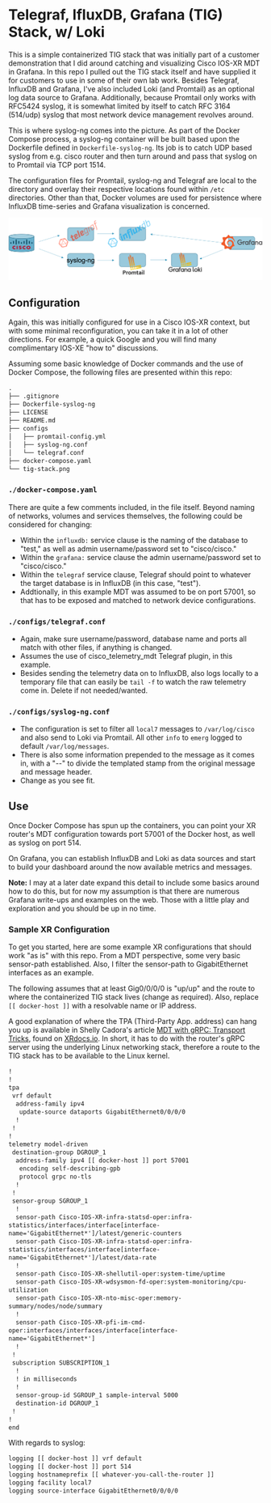 # Telegraf, IfluxDB, Grafana (TIG) Stack, w/ Loki

This is a simple containerized TIG stack that was initially part of a customer demonstration that I did around catching and visualizing Cisco IOS-XR MDT in Grafana.  In this repo I pulled out the TIG stack itself and have supplied it for customers to use in some of their own lab work.  Besides Telegraf, InfluxDB and Grafana, I've also included Loki (and Promtail) as an optional log data source to Grafana.  Additionally, because Promtail only works with RFC5424 syslog, it is somewhat limited by itself to catch RFC 3164 (514/udp) syslog that most network device management revolves around.

This is where syslog-ng comes into the picture.  As part of the Docker Compose process, a syslog-ng container will be built based upon the Dockerfile defined in `Dockerfile-syslog-ng`.  Its job is to catch UDP based syslog from e.g. cisco router and then turn around and pass that syslog on to Promtail via TCP port 1514.

The configuration files for Promtail, syslog-ng and Telegraf are local to the directory and overlay their respective locations found within `/etc` directories.  Other than that, Docker volumes are used for persistence where InfluxDB time-series and Grafana visualization is concerned.

![TIG Stack](./tig-stack.png)

## Configuration

Again, this was initially configured for use in a Cisco IOS-XR context, but with some minimal reconfiguration, you can take it in a lot of other directions.  For example, a quick Google and you will find many complimentary IOS-XE "how to" discussions.

Assuming some basic knowledge of Docker commands and the use of Docker Compose, the following files are presented within this repo:

```
.
├── .gitignore
├── Dockerfile-syslog-ng
├── LICENSE
├── README.md
├── configs
│   ├── promtail-config.yml
│   ├── syslog-ng.conf
│   └── telegraf.conf
├── docker-compose.yaml
└── tig-stack.png
```

### `./docker-compose.yaml`

There are quite a few comments included, in the file itself.  Beyond naming of networks, volumes and services themselves, the following could be considered for changing:

- Within the `influxdb:` service clause is the naming of the database to "test," as well as admin username/password set to "cisco/cisco."
- Within the `grafana:` service clause the admin username/password set to "cisco/cisco."
- Within the `telegraf` service clause, Telegraf should point to whatever the target database is in InfluxDB (in this case, "test").
- Addtionally, in this example MDT was assumed to be on port 57001, so that has to be exposed and matched to network device configurations.


### `./configs/telegraf.conf`

- Again, make sure username/password, database name and ports all match with other files, if anything is changed.
- Assumes the use of cisco_telemetry_mdt Telegraf plugin, in this example.
- Besides sending the telemetry data on to InfluxDB, also logs locally to a temporary file that can easily be `tail -f` to watch the raw telemetry come in.  Delete if not needed/wanted.

### `./configs/syslog-ng.conf`

- The configuration is set to filter all `local7` messages to `/var/log/cisco` and also send to Loki via Promtail.  All other `info` to `emerg` logged to default `/var/log/messages`.
- There is also some information prepended to the message as it comes in, with a "--" to divide the templated stamp from the original message and message header.
- Change as you see fit.

## Use

Once Docker Compose has spun up the containers, you can point your XR router's MDT configuration towards port 57001 of the Docker host, as well as syslog on port 514.

On Grafana, you can establish InfluxDB and Loki as data sources and start to build your dashboard around the now available metrics and messages.

**Note:** I may at a later date expand this detail to include some basics around how to do this, but for now my assumption is that there are numerous Grafana write-ups and examples on the web.  Those with a little play and exploration and you should be up in no time.

### Sample XR Configuration

To get you started, here are some example XR configurations that should work "as is" with this repo.  From a MDT perspective, some very basic sensor-path established.  Also, I filter the sensor-path to GigabitEthernet interfaces as an example.



The following assumes that at least Gig0/0/0/0 is "up/up" and the route to where the containerized TIG stack lives (change as required).  Also, replace `[[ docker-host ]]` with a resolvable name or IP address.

A good explanation of where the TPA (Third-Party App. address) can hang you up is available in Shelly Cadora's article [MDT with gRPC: Transport Tricks](https://xrdocs.io/telemetry/tutorials/2017-05-05-mdt-with-grpc-transport-tricks), found on [XRdocs.io](https://xrdocs.io).  In short, it has to do with the router's gRPC server using the underlying Linux networking stack, therefore a route to the TIG stack has to be available to the Linux kernel. 

```
!
!
tpa
 vrf default
  address-family ipv4
   update-source dataports GigabitEthernet0/0/0/0
  !
 !
!
telemetry model-driven
 destination-group DGROUP_1
  address-family ipv4 [[ docker-host ]] port 57001
   encoding self-describing-gpb
   protocol grpc no-tls
  !
 !
 sensor-group SGROUP_1
  !
  sensor-path Cisco-IOS-XR-infra-statsd-oper:infra-statistics/interfaces/interface[interface-name='GigabitEthernet*']/latest/generic-counters
  sensor-path Cisco-IOS-XR-infra-statsd-oper:infra-statistics/interfaces/interface[interface-name='GigabitEthernet*']/latest/data-rate
  !
  sensor-path Cisco-IOS-XR-shellutil-oper:system-time/uptime
  sensor-path Cisco-IOS-XR-wdsysmon-fd-oper:system-monitoring/cpu-utilization
  sensor-path Cisco-IOS-XR-nto-misc-oper:memory-summary/nodes/node/summary
  !
  sensor-path Cisco-IOS-XR-pfi-im-cmd-oper:interfaces/interfaces/interface[interface-name='GigabitEthernet*']
  !
 !
 subscription SUBSCRIPTION_1
  !
  ! in milliseconds
  !
  sensor-group-id SGROUP_1 sample-interval 5000
  destination-id DGROUP_1
 !
!
end
```

With regards to syslog:

```
logging [[ docker-host ]] vrf default
logging [[ docker-host ]] port 514
logging hostnameprefix [[ whatever-you-call-the-router ]]
logging facility local7
logging source-interface GigabitEthernet0/0/0/0
```